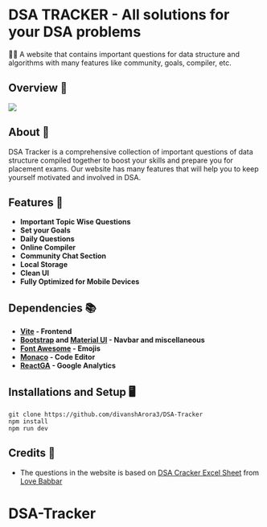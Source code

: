 # DSA TRACKER - All solutions for your DSA problems
:tipping_hand_man: A website that contains important questions for data structure and algorithms with many features like community, goals, compiler, etc.

## Overview :eyes:
![](.gitres/banner.png)

## About :thinking:
DSA Tracker is a comprehensive collection of important questions of data structure compiled together to boost your skills and prepare you for placement exams.
Our website has many features that will help you to keep yourself motivated and involved in DSA.

## Features :gift:
- **Important Topic Wise Questions**
- **Set your Goals**
- **Daily Questions**
- **Online Compiler**
- **Community Chat Section**
- **Local Storage**
- **Clean UI**
- **Fully Optimized for Mobile Devices**

## Dependencies :books:
- **[Vite](https://vitejs.dev/) - Frontend**
- **[Bootstrap](https://react-bootstrap.github.io/) and [Material UI](https://mui.com/) - Navbar and miscellaneous**
- **[Font Awesome](https://fontawesome.com/) - Emojis**
- **[Monaco](https://www.npmjs.com/package/@monaco-editor/react) - Code Editor**
- **[ReactGA](https://www.npmjs.com/package/react-ga) - Google Analytics**

## Installations and Setup :desktop_computer:
```
git clone https://github.com/divanshArora3/DSA-Tracker
npm install
npm run dev
```

## Credits :handshake:
- The questions in the website is based on [DSA Cracker Excel Sheet](https://drive.google.com/file/d/1FMdN_OCfOI0iAeDlqswCiC2DZzD4nPsb/view) from [Love Babbar](https://www.linkedin.com/in/love-babbar-38ab2887/)
# DSA-Tracker
